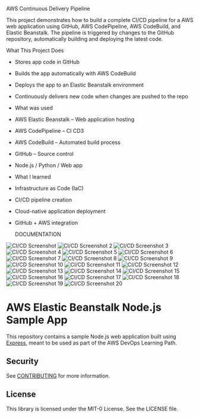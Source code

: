 AWS Continuous Delivery Pipeline

This project demonstrates how to build a complete CI/CD pipeline for a AWS web application using GitHub, AWS CodePipeline, AWS CodeBuild, and Elastic Beanstalk. The pipeline is triggered by changes to the GitHub repository, automatically building and deploying the latest code.

What This Project Does
- Stores app code in GitHub
- Builds the app automatically with AWS CodeBuild
- Deploys the app to an Elastic Beanstalk environment
- Continuously delivers new code when changes are pushed to the repo

- What was used
- AWS Elastic Beanstalk – Web application hosting
- AWS CodePipeline – CI CD3
- AWS CodeBuild – Automated build process
- GitHub – Source control
- Node.js / Python / Web app

- What I learned
- Infrastructure as Code (IaC)
- CI/CD pipeline creation
- Cloud-native application deployment
- GitHub + AWS integration

  DOCUMENTATION
  
![CI/CD Screenshot](cicd%20project%20info/cicd1.png)
![CI/CD Screenshot 2](cicd%20project%20info/cicd2.png)
![CI/CD Screenshot 3](cicd%20project%20info/cicd3.png)
![CI/CD Screenshot 4](cicd%20project%20info/cicd4.png)
![CI/CD Screenshot 5](cicd%20project%20info/cicd5.png)
![CI/CD Screenshot 6](cicd%20project%20info/cicd6.png)
![CI/CD Screenshot 7](cicd%20project%20info/cicd7.png)
![CI/CD Screenshot 8](cicd%20project%20info/cicd8.png)
![CI/CD Screenshot 9](cicd%20project%20info/cicd9.png)
![CI/CD Screenshot 10](cicd%20project%20info/cicd10.png)
![CI/CD Screenshot 11](cicd%20project%20info/cicd11.png)
![CI/CD Screenshot 12](cicd%20project%20info/cicd12.png)
![CI/CD Screenshot 13](cicd%20project%20info/cicd13.png)
![CI/CD Screenshot 14](cicd%20project%20info/cicd14.png)
![CI/CD Screenshot 15](cicd%20project%20info/cicd15.png)
![CI/CD Screenshot 16](cicd%20project%20info/cicd16.png)
![CI/CD Screenshot 17](cicd%20project%20info/cicd17.png)
![CI/CD Screenshot 18](cicd%20project%20info/cicd18.png)
![CI/CD Screenshot 19](cicd%20project%20info/cicd19.png)
![CI/CD Screenshot 20](cicd%20project%20info/cicd20.png)




# AWS Elastic Beanstalk Node.js Sample App

This repository contains a sample Node.js web application built using [Express](https://expressjs.com/), meant to be used as part of the AWS DevOps Learning Path.

## Security

See [CONTRIBUTING](CONTRIBUTING.md#security-issue-notifications) for more information.

## License

This library is licensed under the MIT-0 License. See the LICENSE file.


